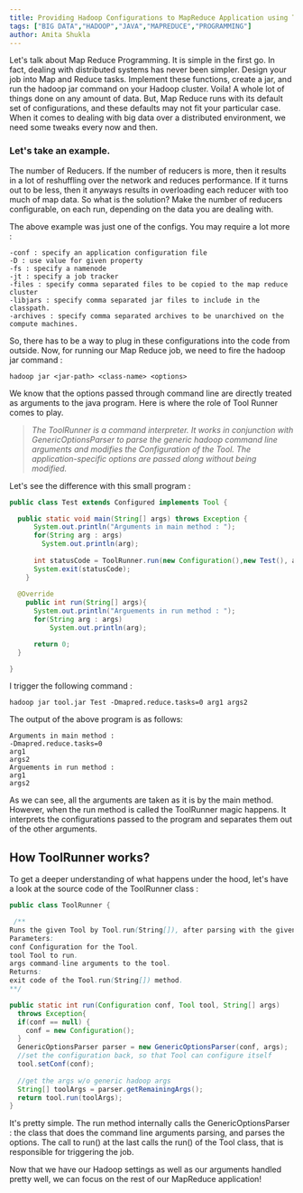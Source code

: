 ```yaml
---
title: Providing Hadoop Configurations to MapReduce Application using ToolRunner
tags: ["BIG DATA","HADOOP","JAVA","MAPREDUCE","PROGRAMMING"]
author: Amita Shukla
---
```



Let's talk about Map Reduce Programming. It is simple in the first go. In fact, dealing with distributed systems has never been simpler. Design your job into Map and Reduce tasks. Implement these functions, create a jar, and run the hadoop jar command on your Hadoop cluster. Voila! A whole lot of things done on any amount of data. 
But, Map Reduce runs with its default set of configurations, and these defaults may not fit your particular case. When it comes to dealing with big data over a distributed environment, we need some tweaks every now and then. 
 


### Let's take an example.

The number of Reducers. If the number of reducers is more, then it results in a lot of reshuffling over the network and reduces performance. If it turns out to be less, then it anyways results in overloading each reducer with too much of map data. So what is the solution? Make the number of reducers configurable, on each run, depending on the data you are dealing with. 
 
The above example was just one of the configs. You may require a lot more : 
```
-conf : specify an application configuration file 
-D : use value for given property 
-fs : specify a namenode 
-jt : specify a job tracker 
-files : specify comma separated files to be copied to the map reduce cluster 
-libjars : specify comma separated jar files to include in the classpath. 
-archives : specify comma separated archives to be unarchived on the compute machines.
```

 


So, there has to be a way to plug in these configurations into the code from outside. Now, for running our Map Reduce job, we need to fire the hadoop jar command : 


`hadoop jar <jar-path> <class-name> <options>`

We know that the options passed through command line are directly treated as arguments to the java program. Here is where the role of Tool Runner comes to play.


> _The ToolRunner is a command interpreter. It works in conjunction with GenericOptionsParser to parse the generic hadoop command line arguments and modifies the Configuration of the Tool. The application-specific options are passed along without being modified._


Let's see the difference with this small program : 
```java
public class Test extends Configured implements Tool {

  public static void main(String[] args) throws Exception {
      System.out.println("Arguments in main method : ");
      for(String arg : args)
        System.out.println(arg);
      
      int statusCode = ToolRunner.run(new Configuration(),new Test(), args);
      System.exit(statusCode);
    }
    
  @Override
	public int run(String[] args){
      System.out.println("Arguements in run method : ");
      for(String arg : args)
          System.out.println(arg);

      return 0;
  }

}
``` 


 
I trigger the following command : 

`hadoop jar tool.jar Test -Dmapred.reduce.tasks=0 arg1 args2`
 
The output of the above program is as follows: 
 
```
Arguments in main method : 
-Dmapred.reduce.tasks=0
arg1
args2
Arguements in run method : 
arg1
args2
```

 
As we can see, all the arguments are taken as it is by the main method. However, when the run method is called the ToolRunner magic happens. It interprets the configurations passed to the program and separates them out of the other arguments. 
 


## How ToolRunner works?

To get a deeper understanding of what happens under the hood, let's have a look at the source code of the ToolRunner class : 
 
```java
public class ToolRunner {

 /**
Runs the given Tool by Tool.run(String[]), after parsing with the given generic arguments. Uses the given Configuration, or builds one if null. Sets the Tool's configuration with the possibly modified version of the conf.
Parameters:
conf Configuration for the Tool.
tool Tool to run.
args command-line arguments to the tool.
Returns:
exit code of the Tool.run(String[]) method.
**/

public static int run(Configuration conf, Tool tool, String[] args) 
  throws Exception{
  if(conf == null) {
    conf = new Configuration();
  }
  GenericOptionsParser parser = new GenericOptionsParser(conf, args);
  //set the configuration back, so that Tool can configure itself
  tool.setConf(conf);
  
  //get the args w/o generic hadoop args
  String[] toolArgs = parser.getRemainingArgs();
  return tool.run(toolArgs);
}
```

It's pretty simple. The run method internally calls the GenericOptionsParser : the class that does the command line arguments parsing, and parses the options. The call to run() at the last calls the run() of the Tool class, that is responsible for triggering the job. 
 
Now that we have our Hadoop settings as well as our arguments handled pretty well, we can focus on the rest of our MapReduce application!

